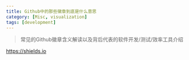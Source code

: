 ```yaml
---
title: Github中的那些徽章到底是什么意思
category: [Misc, visualization]
tags: [development]
---
```


> 常见的Github徽章含义解读以及背后代表的软件开发/测试/效率工具介绍

<https://shields.io>
